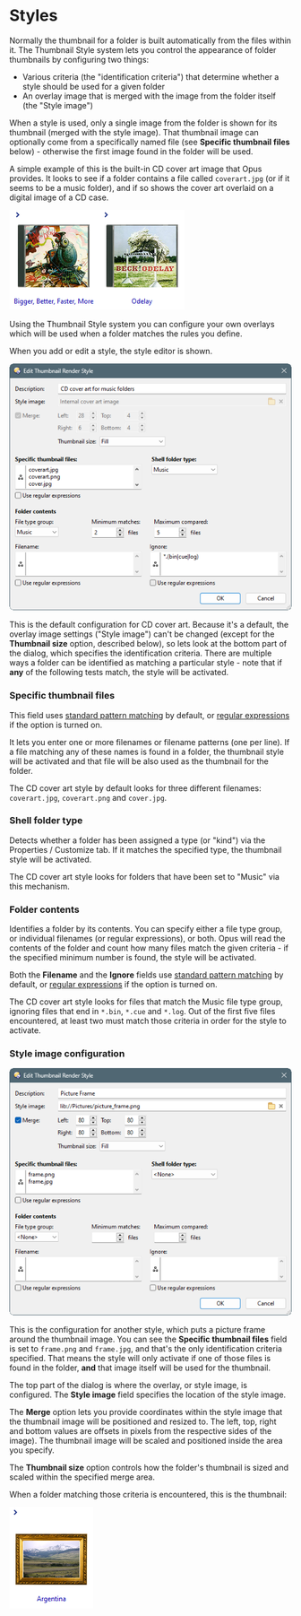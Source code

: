 # Styles

Normally the thumbnail for a folder is built automatically from the files within it. The Thumbnail Style system lets you control the appearance of folder thumbnails by configuring two things:

- Various criteria (the "identification criteria") that determine whether a style should be used for a given folder
- An overlay image that is merged with the image from the folder itself (the "Style image")

When a style is used, only a single image from the folder is shown for its thumbnail (merged with the style image). That thumbnail image can optionally come from a specifically named file (see **Specific thumbnail files** below) - otherwise the first image found in the folder will be used.

A simple example of this is the built-in CD cover art image that Opus provides. It looks to see if a folder contains a file called `coverart.jpg` (or if it seems to be a music folder), and if so shows the cover art overlaid on a digital image of a CD case.

![](/Manual/images/media/13/cd_coverart.png)

Using the Thumbnail Style system you can configure your own overlays which will be used when a folder matches the rules you define.

When you add or edit a style, the style editor is shown.

![](/Manual/images/media/13/thumbstyle_cd.png)

This is the default configuration for CD cover art. Because it's a default, the overlay image settings ("Style image") can't be changed (except for the **Thumbnail size** option, described below), so lets look at the bottom part of the dialog, which specifies the identification criteria. There are multiple ways a folder can be identified as matching a particular style - note that if **any** of the following tests match, the style will be activated.

### Specific thumbnail files

This field uses [standard pattern matching](/Manual/reference/wildcard_reference/pattern_matching_syntax.md) by default, or [regular expressions](/Manual/reference/wildcard_reference/regular_expression_syntax.md) if the option is turned on.

It lets you enter one or more filenames or filename patterns (one per line). If a file matching any of these names is found in a folder, the thumbnail style will be activated and that file will be also used as the thumbnail for the folder.

The CD cover art style by default looks for three different filenames: `coverart.jpg`, `coverart.png` and `cover.jpg`.

### Shell folder type

Detects whether a folder has been assigned a type (or "kind") via the Properties / Customize tab. If it matches the specified type, the thumbnail style will be activated.

The CD cover art style looks for folders that have been set to "Music" via this mechanism.

### Folder contents

Identifies a folder by its contents. You can specify either a file type group, or individual filenames (or regular expressions), or both. Opus will read the contents of the folder and count how many files match the given criteria - if the specified minimum number is found, the style will be activated.

Both the **Filename** and the **Ignore** fields use [standard pattern matching](/Manual/reference/wildcard_reference/pattern_matching_syntax.md) by default, or [regular expressions](/Manual/reference/wildcard_reference/regular_expression_syntax.md) if the option is turned on.

The CD cover art style looks for files that match the Music file type group, ignoring files that end in `*.bin`, `*.cue` and `*.log`. Out of the first five files encountered, at least two must match those criteria in order for the style to activate.

  

### Style image configuration

![](/Manual/images/media/13/thumbstyle_frame.png)

This is the configuration for another style, which puts a picture frame around the thumbnail image. You can see the **Specific thumbnail files** field is set to `frame.png` and `frame.jpg`, and that's the only identification criteria specified. That means the style will only activate if one of those files is found in the folder, **and** that image itself will be used for the thumbnail.

The top part of the dialog is where the overlay, or style image, is configured. The **Style image** field specifies the location of the style image.

The **Merge** option lets you provide coordinates within the style image that the thumbnail image will be positioned and resized to. The left, top, right and bottom values are offsets in pixels from the respective sides of the image). The thumbnail image will be scaled and positioned inside the area you specify.

The **Thumbnail size** option controls how the folder's thumbnail is sized and scaled within the specified merge area.

When a folder matching those criteria is encountered, this is the thumbnail:

![](/Manual/images/media/13/frame_thumb.png)
